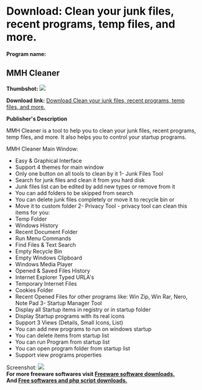 # Download: Clean your junk files, recent programs, temp files, and more.

**Program name:**

## MMH Cleaner

  
**Thumbshot:** ![](http://www.freewarefiles.com/screenshot/mmhcleaner_md.gif)   
  
**Download link:** [Download Clean your junk files, recent programs, temp files, and more.](http://freesoftwares.boysofts.com/MMH-Cleaner_program_10551.html)  
  


**Publisher's Description**  
  


MMH Cleaner is a tool to help you to clean your junk files, recent programs, temp files, and more. It also helps you to control your startup programs. 

MMH Cleaner Main Window:

  * Easy & Graphical Interface 
  * Support 4 themes for main window 
  * Only one button on all tools to clean by it 
1- Junk Files Tool 
  * Search for junk files and clean it from you hard disk 
  * Junk files list can be edited by add new types or remove from it 
  * You can add folders to be skipped from search 
  * You can delete junk files completely or move it to recycle bin or 
  * Move it to custom folder 
2- Privacy Tool - privacy tool can clean this items for you: 
  * Temp Folder 
  * Windows History 
  * Recent Document Folder 
  * Run Menu Commands 
  * Find Files & Text Search 
  * Empty Recycle Bin 
  * Empty Windows Clipboard 
  * Windows Media Player 
  * Opened & Saved Files History 
  * Internet Explorer Typed URLA's 
  * Temporary Internet Files 
  * Cookies Folder 
  * Recent Opened Files for other programs like: Win Zip, Win Rar, Nero, Note Pad 
3- Startup Manager Tool 
  * Display all Startup items in registry or in startup folder 
  * Display Startup programs with its real icons 
  * Support 3 Views (Details, Small Icons, List) 
  * You can add new programs to run on windows startup 
  * You can delete items from startup list 
  * You can run Program from startup list 
  * You can open program folder from startup list 
  * Support view programs properties 

  
  
Screenshot: ![](http://www.freewarefiles.com/screenshot/mmhcleaner.gif)   
**For more freeware softwares visit [Freeware software downloads.](http://freesoftwares.boysofts.com/)**   
**And [Free softwares and php script downloads.](http://www.boysofts.com/)**
